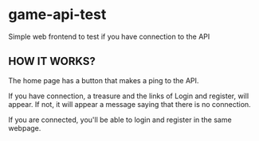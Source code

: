 # game-api-test
Simple web frontend to test if you have connection to the API

## HOW IT WORKS?
The home page has a button that makes a ping to the API.

If you have connection, a treasure and the links of Login and register, will appear. If not, it will appear a message saying that there is no connection. 

If you are connected, you'll be able to login and register in the same webpage.